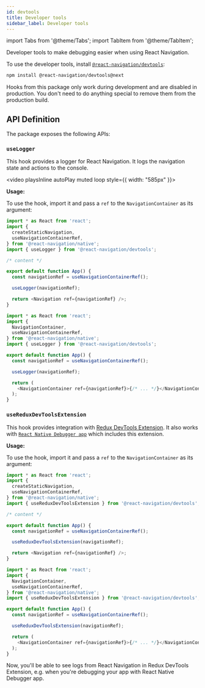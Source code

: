 ```yaml
---
id: devtools
title: Developer tools
sidebar_label: Developer tools
---
```


import Tabs from '@theme/Tabs';
import TabItem from '@theme/TabItem';

Developer tools to make debugging easier when using React Navigation.

To use the developer tools, install [`@react-navigation/devtools`](https://github.com/react-navigation/react-navigation/tree/master/packages/devtools):

```bash npm2yarn
npm install @react-navigation/devtools@next
```

Hooks from this package only work during development and are disabled in production. You don't need to do anything special to remove them from the production build.

## API Definition

The package exposes the following APIs:

### `useLogger`

This hook provides a logger for React Navigation. It logs the navigation state and actions to the console.

<video playsInline autoPlay muted loop style={{ width: "585px" }}>

  <source src="/assets/7.x/devtool-logger.mp4" />
</video>

**Usage:**

To use the hook, import it and pass a `ref` to the `NavigationContainer` as its argument:

<Tabs groupId="config" queryString="config">
<TabItem value="static" label="Static" default>

```js
import * as React from 'react';
import {
  createStaticNavigation,
  useNavigationContainerRef,
} from '@react-navigation/native';
import { useLogger } from '@react-navigation/devtools';

/* content */

export default function App() {
  const navigationRef = useNavigationContainerRef();

  useLogger(navigationRef);

  return <Navigation ref={navigationRef} />;
}
```

</TabItem>

<TabItem value="dynamic" label="Dynamic">

```js
import * as React from 'react';
import {
  NavigationContainer,
  useNavigationContainerRef,
} from '@react-navigation/native';
import { useLogger } from '@react-navigation/devtools';

export default function App() {
  const navigationRef = useNavigationContainerRef();

  useLogger(navigationRef);

  return (
    <NavigationContainer ref={navigationRef}>{/* ... */}</NavigationContainer>
  );
}
```

</TabItem>
</Tabs>

### `useReduxDevToolsExtension`

This hook provides integration with [Redux DevTools Extension](https://github.com/reduxjs/redux-devtools). It also works with [`React Native Debugger app`](https://github.com/jhen0409/react-native-debugger) which includes this extension.

**Usage:**

To use the hook, import it and pass a `ref` to the `NavigationContainer` as its argument:

<Tabs groupId="config" queryString="config">
<TabItem value="static" label="Static" default>

```js
import * as React from 'react';
import {
  createStaticNavigation,
  useNavigationContainerRef,
} from '@react-navigation/native';
import { useReduxDevToolsExtension } from '@react-navigation/devtools';

/* content */

export default function App() {
  const navigationRef = useNavigationContainerRef();

  useReduxDevToolsExtension(navigationRef);

  return <Navigation ref={navigationRef} />;
}
```

</TabItem>

<TabItem value="dynamic" label="Dynamic">

```js
import * as React from 'react';
import {
  NavigationContainer,
  useNavigationContainerRef,
} from '@react-navigation/native';
import { useReduxDevToolsExtension } from '@react-navigation/devtools';

export default function App() {
  const navigationRef = useNavigationContainerRef();

  useReduxDevToolsExtension(navigationRef);

  return (
    <NavigationContainer ref={navigationRef}>{/* ... */}</NavigationContainer>
  );
}
```

</TabItem>
</Tabs>

Now, you'll be able to see logs from React Navigation in Redux DevTools Extension, e.g. when you're debugging your app with React Native Debugger app.
